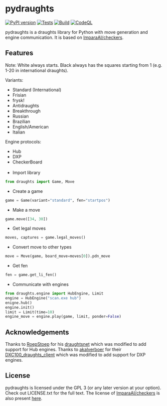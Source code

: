 # pydraughts
[![PyPI version](https://badge.fury.io/py/pydraughts.svg)](https://badge.fury.io/py/pydraughts) [![Tests](https://github.com/AttackingOrDefending/pydraughts/actions/workflows/tests.yml/badge.svg)](https://github.com/AttackingOrDefending/pydraughts/actions/workflows/tests.yml) [![Build](https://github.com/AttackingOrDefending/pydraughts/actions/workflows/build.yml/badge.svg)](https://github.com/AttackingOrDefending/pydraughts/actions/workflows/build.yml) [![CodeQL](https://github.com/AttackingOrDefending/pydraughts/actions/workflows/codeql-analysis.yml/badge.svg)](https://github.com/AttackingOrDefending/pydraughts/actions/workflows/codeql-analysis.yml)

pydraughts is a draughts library for Python with move generation and engine communication. It is based on [ImparaAI/checkers](https://github.com/ImparaAI/checkers).

## Features

Note: White always starts. Black always has the squares starting from 1 (e.g. 1-20 in international draughts).

Variants:
* Standard (International)
* Frisian
* frysk!
* Antidraughts
* Breakthrough
* Russian
* Brazilian
* English/American
* Italian

Engine protocols:
* Hub
* DXP
* CheckerBoard
<br/></br>
* Import library
```python
from draughts import Game, Move
```
* Create a game
```python
game = Game(variant="standard", fen="startpos")
```
* Make a move
```python
game.move([34, 30])
```
* Get legal moves
```python
moves, captures = game.legal_moves()
```
* Convert move to other types
```python
move = Move(game, board_move=moves[0]).pdn_move
```
* Get fen
```python
fen = game.get_li_fen()
```
* Communicate with engines
```python
from draughts.engine import HubEngine, Limit
engine = HubEngine("scan.exe hub")
enigne.hub()
engine.init()
limit = Limit(time=10)
engine_move = engine.play(game, limit, ponder=False)
```

## Acknowledgements
Thanks to [RoepStoep](https://github.com/RoepStoep) for his [draughtsnet](https://github.com/RoepStoep/draughtsnet) which was modified to add support for Hub engines. Thanks to [akalverboer](https://github.com/akalverboer) for their [DXC100_draughts_client](https://github.com/akalverboer/DXC100_draughts_client) which was modified to add support for DXP engines.

## License
pydraughts is licensed under the GPL 3 (or any later version at your option). Check out LICENSE.txt for the full text.
The license of [ImparaAI/checkers](https://github.com/ImparaAI/checkers) is also present [here](ImparaAI%20checkers%20LICENSE).
